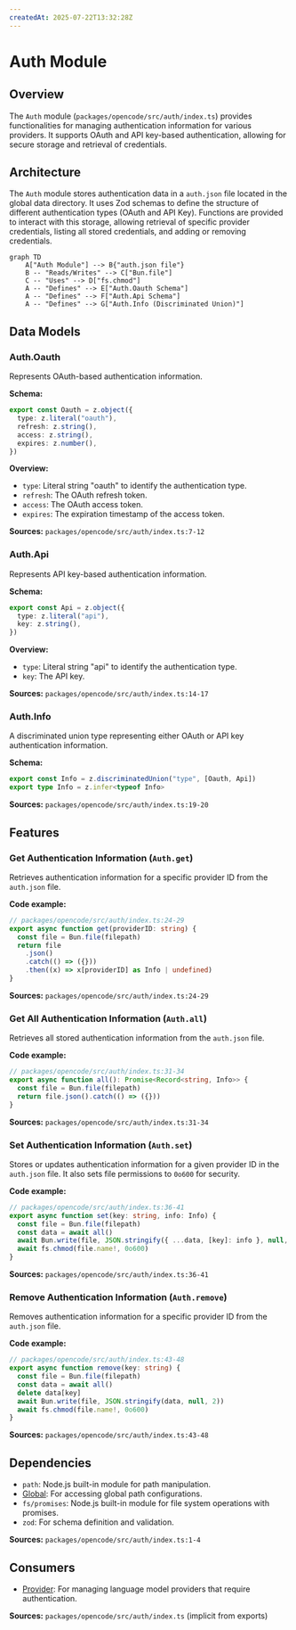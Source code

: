 ```yaml
---
createdAt: 2025-07-22T13:32:28Z
---
```


# Auth Module

## Overview

The `Auth` module (`packages/opencode/src/auth/index.ts`) provides functionalities for managing authentication information for various providers. It supports OAuth and API key-based authentication, allowing for secure storage and retrieval of credentials.

## Architecture

The `Auth` module stores authentication data in a `auth.json` file located in the global data directory. It uses Zod schemas to define the structure of different authentication types (OAuth and API Key). Functions are provided to interact with this storage, allowing retrieval of specific provider credentials, listing all stored credentials, and adding or removing credentials.

```mermaid
graph TD
    A["Auth Module"] --> B{"auth.json file"}
    B -- "Reads/Writes" --> C["Bun.file"]
    C -- "Uses" --> D["fs.chmod"]
    A -- "Defines" --> E["Auth.Oauth Schema"]
    A -- "Defines" --> F["Auth.Api Schema"]
    A -- "Defines" --> G["Auth.Info (Discriminated Union)"]
```

## Data Models

### Auth.Oauth

Represents OAuth-based authentication information.

**Schema:**

```typescript
export const Oauth = z.object({
  type: z.literal("oauth"),
  refresh: z.string(),
  access: z.string(),
  expires: z.number(),
})
```

**Overview:**

- `type`: Literal string "oauth" to identify the authentication type.
- `refresh`: The OAuth refresh token.
- `access`: The OAuth access token.
- `expires`: The expiration timestamp of the access token.

**Sources:** `packages/opencode/src/auth/index.ts:7-12`

### Auth.Api

Represents API key-based authentication information.

**Schema:**

```typescript
export const Api = z.object({
  type: z.literal("api"),
  key: z.string(),
})
```

**Overview:**

- `type`: Literal string "api" to identify the authentication type.
- `key`: The API key.

**Sources:** `packages/opencode/src/auth/index.ts:14-17`

### Auth.Info

A discriminated union type representing either OAuth or API key authentication information.

**Schema:**

```typescript
export const Info = z.discriminatedUnion("type", [Oauth, Api])
export type Info = z.infer<typeof Info>
```

**Sources:** `packages/opencode/src/auth/index.ts:19-20`

## Features

### Get Authentication Information (`Auth.get`)

Retrieves authentication information for a specific provider ID from the `auth.json` file.

**Code example:**

```typescript
// packages/opencode/src/auth/index.ts:24-29
export async function get(providerID: string) {
  const file = Bun.file(filepath)
  return file
    .json()
    .catch(() => ({}))
    .then((x) => x[providerID] as Info | undefined)
}
```

**Sources:** `packages/opencode/src/auth/index.ts:24-29`

### Get All Authentication Information (`Auth.all`)

Retrieves all stored authentication information from the `auth.json` file.

**Code example:**

```typescript
// packages/opencode/src/auth/index.ts:31-34
export async function all(): Promise<Record<string, Info>> {
  const file = Bun.file(filepath)
  return file.json().catch(() => ({}))
}
```

**Sources:** `packages/opencode/src/auth/index.ts:31-34`

### Set Authentication Information (`Auth.set`)

Stores or updates authentication information for a given provider ID in the `auth.json` file. It also sets file permissions to `0o600` for security.

**Code example:**

```typescript
// packages/opencode/src/auth/index.ts:36-41
export async function set(key: string, info: Info) {
  const file = Bun.file(filepath)
  const data = await all()
  await Bun.write(file, JSON.stringify({ ...data, [key]: info }, null, 2))
  await fs.chmod(file.name!, 0o600)
}
```

**Sources:** `packages/opencode/src/auth/index.ts:36-41`

### Remove Authentication Information (`Auth.remove`)

Removes authentication information for a specific provider ID from the `auth.json` file.

**Code example:**

```typescript
// packages/opencode/src/auth/index.ts:43-48
export async function remove(key: string) {
  const file = Bun.file(filepath)
  const data = await all()
  delete data[key]
  await Bun.write(file, JSON.stringify(data, null, 2))
  await fs.chmod(file.name!, 0o600)
}
```

**Sources:** `packages/opencode/src/auth/index.ts:43-48`

## Dependencies

- `path`: Node.js built-in module for path manipulation.
- [Global](../global.md): For accessing global path configurations.
- `fs/promises`: Node.js built-in module for file system operations with promises.
- `zod`: For schema definition and validation.

**Sources:** `packages/opencode/src/auth/index.ts:1-4`

## Consumers

- [Provider](../provider.md): For managing language model providers that require authentication.

**Sources:** `packages/opencode/src/auth/index.ts` (implicit from exports)
